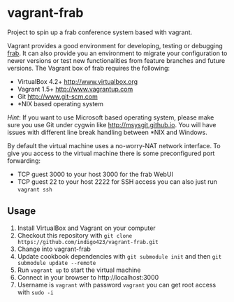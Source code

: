 vagrant-frab
============

Project to spin up a frab conference system based with vagrant.

Vagrant provides a good environment for developing, testing or debugging [frab](http://frab.github.io/frab/).
It can also provide you an environment to migrate your configuration to newer versions or test new functionalities from feature branches and future versions.
The Vagrant box of frab requires the following:
- VirtualBox 4.2+ http://www.virtualbox.org
- Vagrant 1.5+ http://www.vagrantup.com
- Git http://www.git-scm.com
- *NIX based operating system

*Hint*: If you want to use Microsoft based operating system, please make sure you use Git under cygwin like http://msysgit.github.io.
You will have issues with different line break handling between *NIX and Windows.

By default the virtual machine uses a no-worry-NAT network interface. To give you access to the virtual machine there is some preconfigured port forwarding:
- TCP guest 3000 to your host 3000 for the frab WebUI
- TCP guest 22 to your host 2222 for SSH access you can also just run `vagrant ssh`

Usage
-----
1. Install VirtualBox and Vagrant on your computer
2. Checkout this repository with `git clone https://github.com/indigo423/vagrant-frab.git`
3. Change into vagrant-frab
4. Update cookbook dependencies with `git submodule init` and then `git submodule update --remote`
5. Run `vagrant up` to start the virtual machine
6. Connect in your browser to http://localhost:3000
7. Username is `vagrant` with password `vagrant` you can get root access with `sudo -i`

